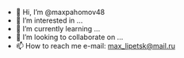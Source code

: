 - 👋 Hi, I’m @maxpahomov48
- 👀 I’m interested in ...
- 🌱 I’m currently learning ...
- 💞️ I’m looking to collaborate on ...
- 📫 How to reach me e-mail: max_lipetsk@mail.ru
<!---
maxpahomov48/maxpahomov48 is a ✨ special ✨ repository because its `README.md` (this file) appears on your GitHub profile.
You can click the Preview link to take a look at your changes.
--->
